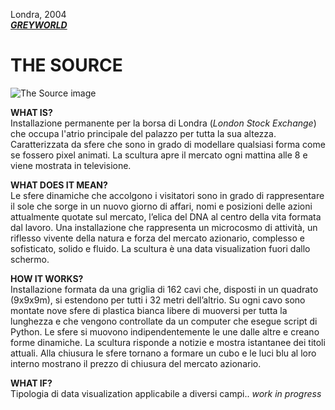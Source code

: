 Londra, 2004  
[_**GREYWORLD**_](http://greyworld.org/)
# THE SOURCE  
![The Source image](http://greyworld.org/wp-content/uploads/01eight_stories_high.jpg)  
  
**WHAT IS?**  
Installazione permanente per la borsa di Londra (*London Stock Exchange*) che occupa l'atrio principale del palazzo per tutta la sua altezza. Caratterizzata da sfere che sono in grado di modellare qualsiasi forma come se fossero pixel animati. La scultura apre il mercato ogni mattina alle 8 e viene mostrata in televisione.

**WHAT DOES IT MEAN?**  
Le sfere dinamiche che accolgono i visitatori sono in grado di rappresentare il sole che sorge in un nuovo giorno di affari, nomi e posizioni delle azioni attualmente quotate sul mercato, l’elica del DNA al centro della vita formata dal lavoro.
Una installazione che rappresenta un microcosmo di attività, un riflesso vivente della natura e forza del mercato azionario, complesso e sofisticato, solido e fluido.
La scultura è una data visualization fuori dallo schermo.

**HOW IT WORKS?**  
Installazione formata da una griglia di 162 cavi che, disposti in un quadrato (9x9x9m), si estendono per tutti i 32 metri dell’altrio. Su ogni cavo sono montate nove sfere di plastica bianca libere di muoversi per tutta la lunghezza e che vengono controllate da un computer che esegue script di Python. Le sfere si muovono indipendentemente le une dalle altre e creano forme dinamiche. La scultura risponde a notizie e mostra istantanee dei titoli attuali. Alla chiusura le sfere tornano a formare un cubo e le luci blu al loro interno mostrano il prezzo di chiusura del mercato azionario. 

**WHAT IF?**  
Tipologia di data visualization applicabile a diversi campi.. _work in progress_

